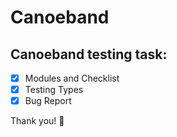 # Canoeband

## Canoeband testing task: 

- [x] Modules and Checklist
- [x] Testing Types
- [x] Bug Report 

Thank you!
🦄 
